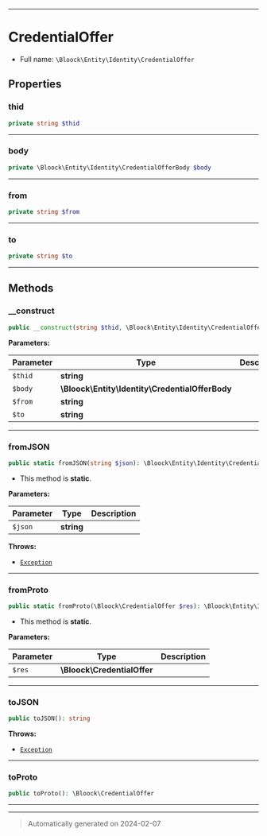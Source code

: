 ***

# CredentialOffer





* Full name: `\Bloock\Entity\Identity\CredentialOffer`



## Properties


### thid



```php
private string $thid
```






***

### body



```php
private \Bloock\Entity\Identity\CredentialOfferBody $body
```






***

### from



```php
private string $from
```






***

### to



```php
private string $to
```






***

## Methods


### __construct



```php
public __construct(string $thid, \Bloock\Entity\Identity\CredentialOfferBody $body, string $from, string $to): mixed
```








**Parameters:**

| Parameter | Type | Description |
|-----------|------|-------------|
| `$thid` | **string** |  |
| `$body` | **\Bloock\Entity\Identity\CredentialOfferBody** |  |
| `$from` | **string** |  |
| `$to` | **string** |  |





***

### fromJSON



```php
public static fromJSON(string $json): \Bloock\Entity\Identity\CredentialOffer
```



* This method is **static**.




**Parameters:**

| Parameter | Type | Description |
|-----------|------|-------------|
| `$json` | **string** |  |




**Throws:**

- [`Exception`](../../../Exception.md)



***

### fromProto



```php
public static fromProto(\Bloock\CredentialOffer $res): \Bloock\Entity\Identity\CredentialOffer
```



* This method is **static**.




**Parameters:**

| Parameter | Type | Description |
|-----------|------|-------------|
| `$res` | **\Bloock\CredentialOffer** |  |





***

### toJSON



```php
public toJSON(): string
```











**Throws:**

- [`Exception`](../../../Exception.md)



***

### toProto



```php
public toProto(): \Bloock\CredentialOffer
```












***


***
> Automatically generated on 2024-02-07
